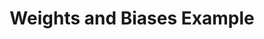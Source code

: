 ---
title: Weights and Biases Example
weight: 1
variants: +flyte -serverless -byoc -selfmanaged
layout: py_example
example_file: /external/unionai-examples/v1/flyte-integrations/flytekit-plugins/wandb_plugin/wandb_plugin/wandb_example.py
---